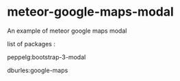 # meteor-google-maps-modal

An example of meteor google maps modal

list of packages : 

peppelg:bootstrap-3-modal

dburles:google-maps
